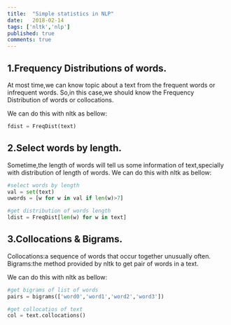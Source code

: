 ```yaml
---
title:  "Simple statistics in NLP"
date:   2018-02-14
tags: ['nltk','nlp']
published: true
comments: true
---
```


## 1.Frequency Distributions of words.
  At most time,we can know topic about a text from the frequent words or infrequent words.
  So,in this case,we should know the Frequency Distribution of words or collocations.

  We can do this with nltk as bellow:

```python
fdist = FreqDist(text)
```

## 2.Select words by length.
  Sometime,the length of words will tell us some information of text,specially 
with distribution of length of words.
  We can do this with nltk as bellow:

```python
#select words by length
val = set(text)
uwords = [w for w in val if len(w)>7]

#get distribution of words length
ldist = FreqDist[len(w) for w in text]
```

## 3.Collocations & Bigrams.

  Collocations:a sequence of words that occur together unusually often.
  Bigrams:the method provided by nltk to get pair of words in a text.

  We can do this with nltk as bellow:

```python
#get bigrams of list of words
pairs = bigrams(['word0','word1','word2','word3'])

#get collocatios of text
col = text.collocations()
```
